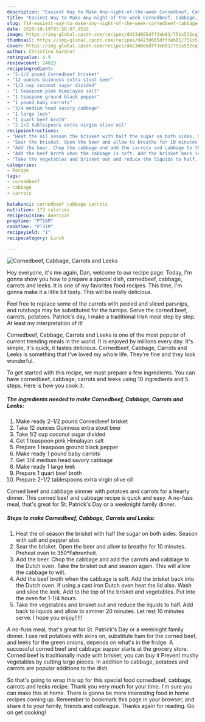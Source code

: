 ```yaml
---
description: "Easiest Way to Make Any-night-of-the-week Cornedbeef, Cabbage, Carrots and Leeks"
title: "Easiest Way to Make Any-night-of-the-week Cornedbeef, Cabbage, Carrots and Leeks"
slug: 714-easiest-way-to-make-any-night-of-the-week-cornedbeef-cabbage-carrots-and-leeks
date: 2020-10-19T05:58:07.953Z
image: https://img-global.cpcdn.com/recipes/d423d665dff3eb81/751x532cq70/cornedbeef-cabbage-carrots-and-leeks-recipe-main-photo.jpg
thumbnail: https://img-global.cpcdn.com/recipes/d423d665dff3eb81/751x532cq70/cornedbeef-cabbage-carrots-and-leeks-recipe-main-photo.jpg
cover: https://img-global.cpcdn.com/recipes/d423d665dff3eb81/751x532cq70/cornedbeef-cabbage-carrots-and-leeks-recipe-main-photo.jpg
author: Christina Gardner
ratingvalue: 4.9
reviewcount: 24023
recipeingredient:
- "2-1/2 pound Cornedbeef brisket"
- "12 ounces Guinness extra stout beer"
- "1/2 cup coconut sugar divided"
- "1 teaspoon pink Himalayan salt"
- "1 teaspoon ground black pepper"
- "1 pound baby carrots"
- "3/4 medium head savory cabbage"
- "1 large leek"
- "1 quart beef broth"
- "2-1/2 tablespoons extra virgin olive oil"
recipeinstructions:
- "Heat the oil season the brisket with half the sugar on both sides. Season with salt and pepper also."
- "Sear the brisket. Open the beer and allow to breathe for 10 minutes. Preheat oven to 350°Fahrenheit."
- "Add the beer. Chop the cabbage and add the carrots and cabbage to the Dutch oven. Take the brisket out and season again. This will allow the cabbage to wilt."
- "Add the beef broth when the cabbage is soft. Add the brisket back into the Dutch oven. If using a cast iron Dutch oven heat the lid also. Wash and slice the leek. Add to the top of the brisket and vegetables. Put into the oven for 1-1/4 hours."
- "Take the vegetables and brisket out and reduce the liquids to half. Add back to liquids and allow to simmer 20 minutes. Let rest 10 minutes serve. I hope you enjoy!!!!!"
categories:
- Recipe
tags:
- cornedbeef
- cabbage
- carrots

katakunci: cornedbeef cabbage carrots 
nutrition: 173 calories
recipecuisine: American
preptime: "PT16M"
cooktime: "PT31M"
recipeyield: "1"
recipecategory: Lunch

---
```



![Cornedbeef, Cabbage, Carrots and Leeks](https://img-global.cpcdn.com/recipes/d423d665dff3eb81/751x532cq70/cornedbeef-cabbage-carrots-and-leeks-recipe-main-photo.jpg)

Hey everyone, it's me again, Dan, welcome to our recipe page. Today, I'm gonna show you how to prepare a special dish, cornedbeef, cabbage, carrots and leeks. It is one of my favorites food recipes. This time, I'm gonna make it a little bit tasty. This will be really delicious.

Feel free to replace some of the carrots with peeled and sliced parsnips, and rutabaga may be substituted for the turnips. Serve the corned beef, carrots, potatoes. Patrick&#39;s day, I make a traditional Irish meal step by step. At least my interpretation of it!

Cornedbeef, Cabbage, Carrots and Leeks is one of the most popular of current trending meals in the world. It is enjoyed by millions every day. It's simple, it's quick, it tastes delicious. Cornedbeef, Cabbage, Carrots and Leeks is something that I've loved my whole life. They're fine and they look wonderful.


To get started with this recipe, we must prepare a few ingredients. You can have cornedbeef, cabbage, carrots and leeks using 10 ingredients and 5 steps. Here is how you cook it.

<!--inarticleads1-->

##### The ingredients needed to make Cornedbeef, Cabbage, Carrots and Leeks:

1. Make ready 2-1/2 pound Cornedbeef brisket
1. Take 12 ounces Guinness extra stout beer
1. Take 1/2 cup coconut sugar divided
1. Get 1 teaspoon pink Himalayan salt
1. Prepare 1 teaspoon ground black pepper
1. Make ready 1 pound baby carrots
1. Get 3/4 medium head savory cabbage
1. Make ready 1 large leek
1. Prepare 1 quart beef broth
1. Prepare 2-1/2 tablespoons extra virgin olive oil


Corned beef and cabbage simmer with potatoes and carrots for a hearty dinner. This corned beef and cabbage recipe is quick and easy. A no-fuss meal, that&#39;s great for St. Patrick&#39;s Day or a weeknight family dinner. 

<!--inarticleads2-->

##### Steps to make Cornedbeef, Cabbage, Carrots and Leeks:

1. Heat the oil season the brisket with half the sugar on both sides. Season with salt and pepper also.
1. Sear the brisket. Open the beer and allow to breathe for 10 minutes. Preheat oven to 350°Fahrenheit.
1. Add the beer. Chop the cabbage and add the carrots and cabbage to the Dutch oven. Take the brisket out and season again. This will allow the cabbage to wilt.
1. Add the beef broth when the cabbage is soft. Add the brisket back into the Dutch oven. If using a cast iron Dutch oven heat the lid also. Wash and slice the leek. Add to the top of the brisket and vegetables. Put into the oven for 1-1/4 hours.
1. Take the vegetables and brisket out and reduce the liquids to half. Add back to liquids and allow to simmer 20 minutes. Let rest 10 minutes serve. I hope you enjoy!!!!!


A no-fuss meal, that&#39;s great for St. Patrick&#39;s Day or a weeknight family dinner. I use red potatoes with skins on, substitute ham for the corned beef, and leeks for the green onions, depends on what&#39;s in the fridge. A successful corned beef and cabbage supper starts at the grocery store. Corned beef is traditionally made with brisket; you can buy it Prevent mushy vegetables by cutting large pieces: In addition to cabbage, potatoes and carrots are popular additions to the dish. 

So that's going to wrap this up for this special food cornedbeef, cabbage, carrots and leeks recipe. Thank you very much for your time. I'm sure you can make this at home. There is gonna be more interesting food in home recipes coming up. Remember to bookmark this page in your browser, and share it to your family, friends and colleague. Thanks again for reading. Go on get cooking!
